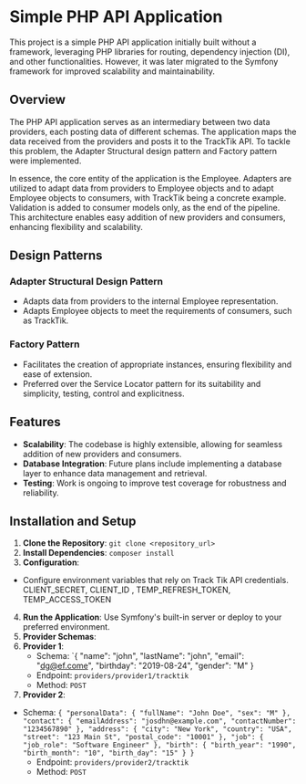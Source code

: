 # Simple PHP API Application

This project is a simple PHP API application initially built without a framework, leveraging PHP libraries for routing, dependency injection (DI), and other functionalities. However, it was later migrated to the Symfony framework for improved scalability and maintainability.

## Overview

The PHP API application serves as an intermediary between two data providers, each posting data of different schemas. The application maps the data received from the providers and posts it to the TrackTik API. To tackle this problem, the Adapter Structural design pattern and Factory pattern were implemented.

In essence, the core entity of the application is the Employee. Adapters are utilized to adapt data from providers to Employee objects and to adapt Employee objects to consumers, with TrackTik being a concrete example. Validation is added to consumer models only, as the end of the pipeline. This architecture enables easy addition of new providers and consumers, enhancing flexibility and scalability.

## Design Patterns

### Adapter Structural Design Pattern
- Adapts data from providers to the internal Employee representation.
- Adapts Employee objects to meet the requirements of consumers, such as TrackTik.

### Factory Pattern
- Facilitates the creation of appropriate instances, ensuring flexibility and ease of extension.
- Preferred over the Service Locator pattern for its suitability and simplicity, testing, control and explicitness.

## Features

- **Scalability**: The codebase is highly extensible, allowing for seamless addition of new providers and consumers.
- **Database Integration**: Future plans include implementing a database layer to enhance data management and retrieval.
- **Testing**: Work is ongoing to improve test coverage for robustness and reliability.

## Installation and Setup

1. **Clone the Repository**: `git clone <repository_url>`
2. **Install Dependencies**: `composer install`
3. **Configuration**:
- Configure environment variables that rely on Track Tik API credentials. CLIENT_SECRET, CLIENT_ID , TEMP_REFRESH_TOKEN, TEMP_ACCESS_TOKEN
4. **Run the Application**: Use Symfony's built-in server or deploy to your preferred environment.
5. **Provider Schemas**:
6. **Provider 1**:
   - Schema: `{
   "name": "john",
   "lastName": "john",
   "email": "dg@ef.come",
   "birthday": "2019-08-24",
   "gender": "M"
   }
   - Endpoint: `providers/provider1/tracktik`
   - Method: `POST`
7. **Provider 2**:
- Schema: `{
  "personalData": {
  "fullName": "John Doe",
  "sex": "M"
  },
  "contact": {
  "emailAddress": "josdhn@example.com",
  "contactNumber": "1234567890"
  },
  "address": {
  "city": "New York",
  "country": "USA",
  "street": "123 Main St",
  "postal_code": "10001"
  },
  "job": {
  "job_role": "Software Engineer"
  },
  "birth": {
  "birth_year": "1990",
  "birth_month": "10",
  "birth_day": "15"
  }
  }`
    - Endpoint: `providers/provider2/tracktik`
    - Method: `POST`
